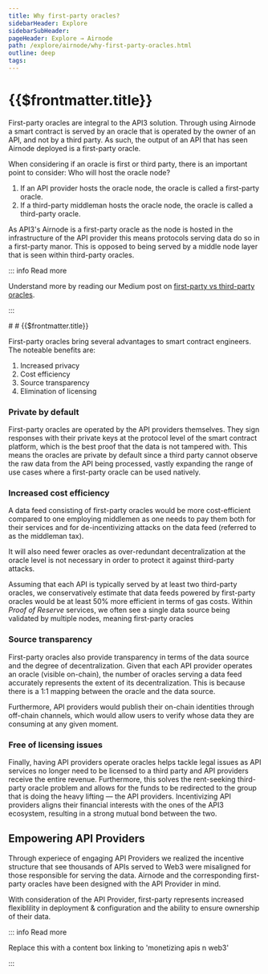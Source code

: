 ```yaml
---
title: Why first-party oracles?
sidebarHeader: Explore
sidebarSubHeader:
pageHeader: Explore → Airnode
path: /explore/airnode/why-first-party-oracles.html
outline: deep
tags:
---
```


<PageHeader/>

<SearchHighlight/>

<FlexStartTag/>

# {{$frontmatter.title}}

First-party oracles are integral to the API3 solution. Through using Airnode a
smart contract is served by an oracle that is operated by the owner of an API,
and not by a third party. As such, the output of an API that has seen Airnode
deployed is a first-party oracle.

When considering if an oracle is first or third party, there is an important
point to consider: Who will host the oracle node?

1. If an API provider hosts the oracle node, the oracle is called a first-party
   oracle.
2. If a third-party middleman hosts the oracle node, the oracle is called a
   third-party oracle.

As API3's Airnode is a first-party oracle as the node is hosted in the
infrastructure of the API provider this means protocols serving data do so in a
first-party manor. This is opposed to being served by a middle node layer that
is seen within third-party oracles.

::: info Read more

Understand more by reading our Medium post on
[first-party vs third-party oracles](https://medium.com/api3/first-party-vs-third-party-oracles-13b4b9b4db8e).

:::

#<FlexStartTag/> # {{$frontmatter.title}}

First-party oracles bring several advantages to smart contract engineers. The
noteable benefits are:

1. Increased privacy
2. Cost efficiency
3. Source transparency
4. Elimination of licensing

### Private by default

First-party oracles are operated by the API providers themselves. They sign
responses with their private keys at the protocol level of the smart contract
platform, which is the best proof that the data is not tampered with. This means
the oracles are private by default since a third party cannot observe the raw
data from the API being processed, vastly expanding the range of use cases where
a first-party oracle can be used natively.

### Increased cost efficiency

A data feed consisting of first-party oracles would be more cost-efficient
compared to one employing middlemen as one needs to pay them both for their
services and for de-incentivizing attacks on the data feed (referred to as the
middleman tax).

It will also need fewer oracles as over-redundant decentralization at the oracle
level is not necessary in order to protect it against third-party attacks.

Assuming that each API is typically served by at least two third-party oracles,
we conservatively estimate that data feeds powered by first-party oracles would
be at least 50% more efficient in terms of gas costs. Within _Proof of Reserve_
services, we often see a single data source being validated by multiple nodes,
meaning first-party oracles

### Source transparency

First-party oracles also provide transparency in terms of the data source and
the degree of decentralization. Given that each API provider operates an oracle
(visible on-chain), the number of oracles serving a data feed accurately
represents the extent of its decentralization. This is because there is a 1:1
mapping between the oracle and the data source.

Furthermore, API providers would publish their on-chain identities through
off-chain channels, which would allow users to verify whose data they are
consuming at any given moment.

### Free of licensing issues

Finally, having API providers operate oracles helps tackle legal issues as API
services no longer need to be licensed to a third party and API providers
receive the entire revenue. Furthermore, this solves the rent-seeking
third-party oracle problem and allows for the funds to be redirected to the
group that is doing the heavy lifting — the API providers. Incentivizing API
providers aligns their financial interests with the ones of the API3 ecosystem,
resulting in a strong mutual bond between the two.

## Empowering API Providers

Through experiece of engaging API Providers we realized the incentive structure
that see thousands of APIs served to Web3 were misaligned for those responsible
for serving the data. Airnode and the corresponding first-party oracles have
been designed with the API Provider in mind.

With consideration of the API Provider, first-party represents increased
flexiblility in deployment & configuration and the ability to ensure ownership
of their data.

::: info Read more

Replace this with a content box linking to 'monetizing apis n web3'

:::

<FlexEndTag/>
